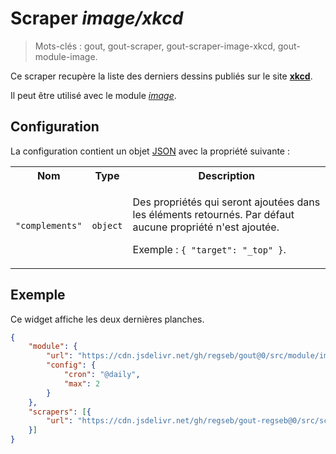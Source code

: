 # Scraper _image/xkcd_

> Mots-clés : gout, gout-scraper, gout-scraper-image-xkcd, gout-module-image.

Ce scraper recupère la liste des derniers dessins publiés sur le site
[**xkcd**](https://xkcd.com/).

Il peut être utilisé avec le module
[_image_](https://github.com/regseb/gout/tree/HEAD/src/module/image#readme).

## Configuration

La configuration contient un objet
[JSON](https://www.json.org/json-fr.html "JavaScript Object Notation") avec la
propriété suivante :

<table>
  <tr>
    <th>Nom</th>
    <th>Type</th>
    <th>Description</th>
  </tr>
  <tr>
    <td><code>"complements"</code></td>
    <td><code>object</code></td>
    <td>
      <p>
        Des propriétés qui seront ajoutées dans les éléments retournés. Par
        défaut aucune propriété n'est ajoutée.
      </p>
      <p>
        Exemple : <code>{ "target": "_top" }</code>.
      </p>
    </td>
  </tr>
</table>

## Exemple

Ce widget affiche les deux dernières planches.

```JSON
{
    "module": {
        "url": "https://cdn.jsdelivr.net/gh/regseb/gout@0/src/module/image/image.js",
        "config": {
            "cron": "@daily",
            "max": 2
        }
    },
    "scrapers": [{
        "url": "https://cdn.jsdelivr.net/gh/regseb/gout-regseb@0/src/scraper/image/xkcd/xkcd.js"
    }]
}
```
